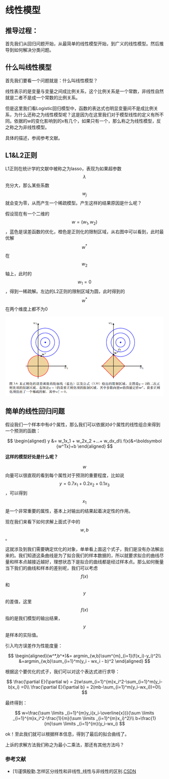 # 线性模型

## 推导过程：

首先我们从回归问题开始，从最简单的线性模型开始，到广义的线性模型。然后推导到如何解决分类问题。

## 什么叫线性模型

首先我们要看一个问题就是：什么叫线性模型？

线性表示的是变量与变量之间成比例关系，这个比例关系是一个常数，非线性自然就是二者不是成一个常数的比例关系。

但是这里我们看Logistic回归模型中，函数的表达式也明显变量间不是成比例关系，为什么还称之为线性模型呢？这是因为在这里我们对于模型线性的定义有所不同。依据的w的变化影响到的x有几个，如果只有一个，那么称之为线性模型，反之称之为非线性模型。

具体的描述，参阅参考文献。

## L1&L2正则

L1正则在统计学的文献中被称之为lasso，表现为如果超参数$$\lambda$$充分大，那么某些系数$$w_j$$就会变为零，从而产生一个稀疏模型。产生这样的结果原因是什么呢？

假设现在有一个二维的$$w=(w_1, w_2)$$，蓝色是误差函数的优化，橙色是正则化的限制区域，从右图中可以看到，此时最优解$$w^*$$ 在$$w_2$$轴上，此时的$$w_1 = 0$$，得到一稀疏解。左边的L2正则的限制区域为圆，此时得到的$$w^*$$在两个维度上都不为0

![](../.gitbook/assets/image%20%2810%29.png)





## 简单的线性回归问题

假设我们一个样本中有d个属性，那么我们可以依据对d个属性的线性组合来得到一个预测的函数：

$$
\begin{aligned}
y &= w_1x_1 + w_2x_2 +...+ w_dx_d\\
f(x)&=\boldsymbol {w^Tx}+b
\end{aligned}
$$

**这样的模型好处是什么呢？**

$$w$$向量可以很直观的看到每个属性对于预测的重要程度，比如说$$y=0.7x_1+0.2x_2+0.1x_3$$，可以得到$$x_1$$是一个非常重要的属性，基本上对输出的结果起着决定性的作用。

现在我们来看下如何求解上面式子中的$$w,b$$。

这就涉及到我们需要确定优化的对象，单单看上面这个式子，我们是没有办法解出来的。我们知道这条曲线是为了拟合我们的样本数据的，所以就要求拟合的曲线尽量和样本点越接近越好，理想状态下是拟合的曲线都是经过样本点。那么如何衡量当下我们的曲线和样本的差别呢，我们可以考虑$$f(x)$$和$$y$$的差值，这里$$f(x)$$指的是我们模型的输出结果，$$y$$是样本的实际值。

引入均方误差作为性能度量：

$$
\begin{aligned}(w^*,b^*)&= argmin_{w,b}\sum^{m}_{i=1}(f(x_i)-y_i)^2\\
&=argmin_{w,b}\sum_{i=1}^m(y_i - wx_i - b)^2
\end{aligned}
$$

根据这个要优化的式子，我们可以对这个表达式进行求导：

$$
\frac{\partial E}{\partial w} = 2(w\sum_{i=1}^{m}x_i^2-\sum_{i=1}^m(y_i-b)x_i) =0\\
\frac{\partial E}{\partial b} = 2(mb-\sum_{i=1}^m(y_i-wx_i))=0\\
$$

最终得到：

$$
w=\frac{\sum \limits _{i=1}^{m}y_i(x_i-\overline{x})}{\sum \limits _{i=1}^{m}x_i^2-\frac{1}{m}(\sum \limits _{i=1}^{m}x_i)^2}\\
b=\frac{1}{m}\sum \limits _{i=1}^{m}(y_i-wx_i)
$$

ok！至此我们就可以根据样本信息，得到了最后的拟合曲线了。

上诉的求解方法我们称之为最小二乘法，那还有其他方法吗？





### 参考文献

* \[1\]谨慎殷勤.怎样区分线性和非线性\_线性与非线性的区别.[CSDN](https://blog.csdn.net/weixin_41797870/article/details/85012811)















